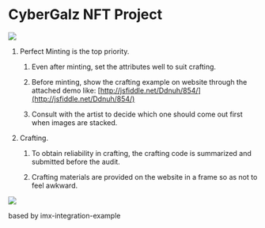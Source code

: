 # CyberGalz NFT Project

![](https://pbs.twimg.com/profile_banners/1434802455728902144/1634619612/1500x500)

1. Perfect Minting is the top priority.
   
   1. Even after minting, set the attributes well to suit crafting.
   
   2. Before minting, show the crafting example on website through the attached demo like: [http://jsfiddle.net/Ddnuh/854/](http://jsfiddle.net/Ddnuh/854/)
   
   3. Consult with the artist to decide which one should come out first when images are stacked.

2. Crafting.
   
   1. To obtain reliability in crafting, the crafting code is summarized and submitted before the audit.
   
   2. Crafting materials are provided on the website in a frame so as not to feel awkward.

![](https://static.wixstatic.com/media/347dcd_30008fb4ff894b2496f459075309038c~mv2.jpg/v1/fill/w_2238,h_1286,al_c,q_90,usm_0.66_1.00_0.01/landing-page-art3-effect.webp)

based by imx-integration-example


